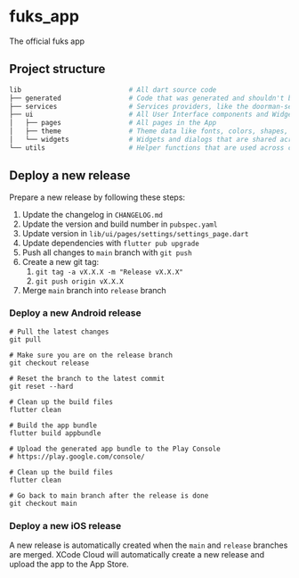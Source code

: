 # fuks_app

The official fuks app

## Project structure

```bash
lib                           # All dart source code
├── generated                 # Code that was generated and shouldn't be touched!
├── services                  # Services providers, like the doorman-service, for UI components
├── ui                        # All User Interface components and Widgets
│   ├── pages                 # All pages in the App
│   ├── theme                 # Theme data like fonts, colors, shapes, etc.
│   └── widgets               # Widgets and dialogs that are shared across pages
└── utils                     # Helper functions that are used across components
```

## Deploy a new release

Prepare a new release by following these steps:

1. Update the changelog in `CHANGELOG.md`
2. Update the version and build number in `pubspec.yaml`
3. Update version in `lib/ui/pages/settings/settings_page.dart`
4. Update dependencies with `flutter pub upgrade`
5. Push all changes to `main` branch with `git push`
6. Create a new git tag:
    1. `git tag -a vX.X.X -m "Release vX.X.X"`
    2. `git push origin vX.X.X`
7. Merge `main` branch into `release` branch

### Deploy a new Android release

```shell
# Pull the latest changes
git pull

# Make sure you are on the release branch
git checkout release

# Reset the branch to the latest commit
git reset --hard

# Clean up the build files
flutter clean

# Build the app bundle
flutter build appbundle

# Upload the generated app bundle to the Play Console
# https://play.google.com/console/

# Clean up the build files
flutter clean

# Go back to main branch after the release is done
git checkout main

```

### Deploy a new iOS release

A new release is automatically created when the `main` and `release` branches are merged. XCode
Cloud will automatically create a new release and upload the app to the App Store.
